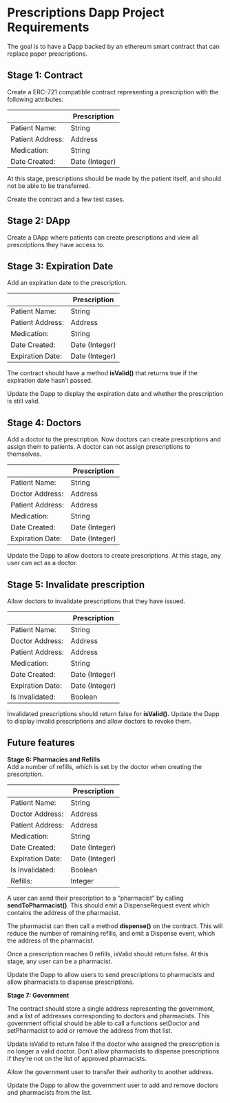 # **Prescriptions Dapp Project Requirements**

The goal is to have a Dapp backed by an ethereum smart contract that can replace paper prescriptions.


## Stage 1: Contract


Create a ERC-721 compatible contract representing a prescription with the following attributes:

| |Prescription |
|--|--|
|  Patient Name: | String  
| Patient Address:  | Address
|  Medication: | String  
|  Date Created: | Date (Integer)

At this stage, prescriptions should be made by the patient itself, and should not be able to be transferred.

Create the contract and a few test cases.

## Stage 2: DApp

Create a DApp where patients can create prescriptions and view all prescriptions they have access to.

## Stage 3: Expiration Date
Add an expiration date to the prescription.

| |Prescription |
|--|--|
|  Patient Name: | String  
| Patient Address:  | Address
|  Medication: | String  
|  Date Created: | Date (Integer)
| Expiration Date:  | Date (Integer)

The contract should have a method **isValid()** that returns true if the expiration date hasn’t passed.

Update the Dapp to display the expiration date and whether the prescription is still valid.

## Stage 4: Doctors

Add a doctor to the prescription. Now doctors can create prescriptions and assign them to patients. A doctor can not assign prescriptions to themselves.

| |Prescription |
|--|--|
|  Patient Name: | String  
| Doctor Address:  | Address  
| Patient Address:  | Address
|  Medication: | String  
|  Date Created: | Date (Integer)
| Expiration Date:  | Date (Integer)

Update the Dapp to allow doctors to create prescriptions.
At this stage, any user can act as a doctor.

## Stage 5: Invalidate prescription
Allow doctors to invalidate prescriptions that they have issued.

| |Prescription |
|--|--|
|  Patient Name: | String  
| Doctor Address:  | Address  
| Patient Address:  | Address
|  Medication: | String  
|  Date Created: | Date (Integer)
| Expiration Date:  | Date (Integer)
| Is Invalidated:  | Boolean


Invalidated prescriptions should return false for **isValid().** Update the Dapp to display invalid prescriptions and allow doctors to revoke them.

## Future features

**Stage 6: Pharmacies and Refills**  
Add a number of refills, which is set by the doctor when creating the prescription.

| |Prescription |
|--|--|
|  Patient Name: | String  
| Doctor Address:  | Address  
| Patient Address:  | Address
|  Medication: | String  
|  Date Created: | Date (Integer)
| Expiration Date:  | Date (Integer)
| Is Invalidated:  | Boolean
| Refills:  | Integer
 

A user can send their prescription to a “pharmacist” by calling **sendToPharmacist()**. This should emit a DispenseRequest event which contains the address of the pharmacist.

The pharmacist can then call a method **dispense()** on the contract. This will reduce the number of remaining refills, and emit a Dispense event, which the address of the pharmacist.

Once a prescription reaches 0 refills, isValid should return false. At this stage, any user can be a pharmacist.

Update the Dapp to allow users to send prescriptions to pharmacists and allow pharmacists to dispense prescriptions.

**Stage 7: Government**

The contract should store a single address representing the government, and a list of addresses corresponding to doctors and pharmacists. This government official should be able to call a functions setDoctor and setPharmacist to add or remove the address from that list.

Update isValid to return false if the doctor who assigned the prescription is no longer a valid doctor. Don’t allow pharmacists to dispense prescriptions if they’re not on the list of approved pharmacists.

Allow the government user to transfer their authority to another address.

Update the Dapp to allow the government user to add and remove doctors and pharmacists from the list.
